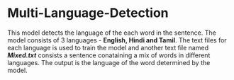 # Multi-Language-Detection

This model detects the language of the each word in the sentence.
The model consists of 3 languages - **English, Hindi and Tamil**.
The text files for each language is used to train the model and another text file named ***Mixed.txt*** consists a sentence conataining a mix of words in different languages.
The output is the language of the word determined by the model.

